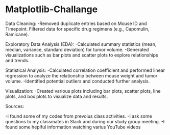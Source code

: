 # Matplotlib-Challange

Data Cleaning:
  -Removed duplicate entries based on Mouse ID and Timepoint.
  Filtered data for specific drug regimens (e.g., Capomulin, Ramicane).

Exploratory Data Analysis (EDA):
  -Calculated summary statistics (mean, median, variance, standard deviation) for tumor volume.
  -Generated visualizations such as bar plots and scatter plots to explore relationships and trends.

Statistical Analysis:
  -Calculated correlation coefficient and performed linear regression to analyze the relationship between mouse weight and tumor volume.
  -Identified potential outliers and conducted further analysis.

Visualization:
  -Created various plots including bar plots, scatter plots, line plots, and box plots to visualize data and results.

Sources:

  -I found some of my codes from prevoius class activities.
  -I ask some questions to my classmates in Slack and during our study group meeting.
  -I found some heplful information watching varius YouTube videos
